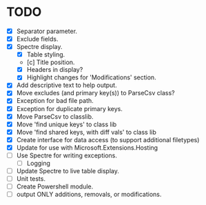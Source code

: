 # TODO

- [x] Separator parameter.
- [x] Exclude fields.
- [x] Spectre display.
    - [x] Table styling.
    - [c] Title position.
    - [x] Headers in display?
    - [x] Highlight changes for 'Modifications' section.
- [x] Add descriptive text to help output.
- [x] Move excludes (and primary key(s)) to ParseCsv class?
- [x] Exception for bad file path.
- [x] Exception for duplicate primary keys.
- [x] Move ParseCsv to classlib.
- [x] Move 'find unique keys' to class lib
- [x] Move 'find shared keys, with diff vals' to class lib
- [x] Create interface for data access (to support additional filetypes)
- [x] Update for use with Microsoft.Extensions.Hosting
- [ ] Use Spectre for writing exceptions.
    - [ ] Logging
- [ ] Update Spectre to live table display.
- [ ] Unit tests.
- [ ] Create Powershell module.
- [ ] output ONLY additions, removals, or modifications.
